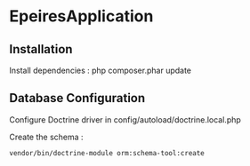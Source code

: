 EpeiresApplication
=======================

Installation
------------
Install dependencies :
    php composer.phar update



Database Configuration
------------
Configure Doctrine driver in config/autoload/doctrine.local.php

Create the schema :
    
    vendor/bin/doctrine-module orm:schema-tool:create

